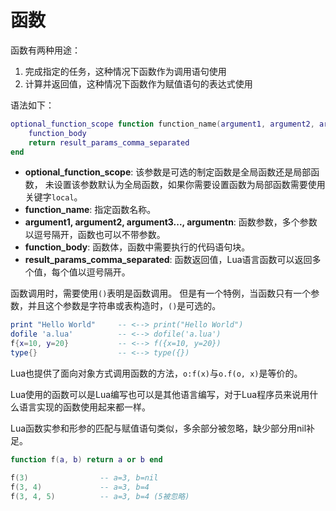 # 函数

函数有两种用途：

1. 完成指定的任务，这种情况下函数作为调用语句使用
2. 计算并返回值，这种情况下函数作为赋值语句的表达式使用

语法如下：

```lua
optional_function_scope function function_name(argument1, argument2, argument3..., argumentn)
    function_body
    return result_params_comma_separated
end
```

* **optional_function_scope**: 该参数是可选的制定函数是全局函数还是局部函数，
    未设置该参数默认为全局函数，如果你需要设置函数为局部函数需要使用关键字`local`。
* **function_name**: 指定函数名称。
* **argument1, argument2, argument3..., argumentn**: 函数参数，多个参数以逗号隔开，函数也可以不带参数。
* **function_body**: 函数体，函数中需要执行的代码语句块。
* **result_params_comma_separated**: 函数返回值，Lua语言函数可以返回多个值，每个值以逗号隔开。

函数调用时，需要使用`()`表明是函数调用。
但是有一个特例，当函数只有一个参数，并且这个参数是字符串或表构造时，`()`是可选的。

```lua
print "Hello World"     -- <--> print("Hello World")
dofile 'a.lua'          -- <--> dofile('a.lua')
f{x=10, y=20}           -- <--> f({x=10, y=20})
type{}                  -- <--> type({})
```

Lua也提供了面向对象方式调用函数的方法，`o:f(x)`与`o.f(o, x)`是等价的。

Lua使用的函数可以是Lua编写也可以是其他语言编写，对于Lua程序员来说用什么语言实现的函数使用起来都一样。

Lua函数实参和形参的匹配与赋值语句类似，多余部分被忽略，缺少部分用nil补足。

```lua
function f(a, b) return a or b end

f(3)                -- a=3, b=nil
f(3, 4)             -- a=3, b=4
f(3, 4, 5)          -- a=3, b=4 (5被忽略)
```
